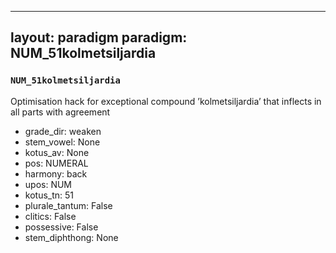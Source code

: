 
---
layout: paradigm
paradigm: NUM_51kolmetsiljardia
---
### ` NUM_51kolmetsiljardia `

Optimisation hack for exceptional compound ’kolmetsiljardia’ that inflects in all parts with agreement
* grade_dir: weaken
* stem_vowel: None
* kotus_av: None
* pos: NUMERAL
* harmony: back
* upos: NUM
* kotus_tn: 51
* plurale_tantum: False
* clitics: False
* possessive: False
* stem_diphthong: None
